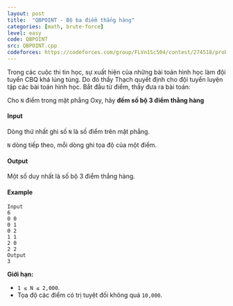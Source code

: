 ```yaml
---
layout: post
title:  "QBPOINT - Bộ ba điểm thẳng hàng"
categories: [math, brute-force]
level: easy
code: QBPOINT
src: QBPOINT.cpp
codeforces: https://codeforces.com/group/FLVn1Sc504/contest/274518/problem/U
---
```




  


Trong các cuộc thi tin học, sự xuất hiện của những bài toán hình học làm đội tuyển CBQ khá lúng túng. Do đó thầy Thạch quyết định cho đội tuyển luyện tập các bài toán hình học. Bắt đầu từ điểm, thầy đưa ra bài toán:

Cho `N` điểm trong mặt phẳng Oxy, hãy **đếm số bộ 3 điểm thằng hàng**

#### Input

Dòng thứ nhất ghi số `N` là số điểm trên mặt phẳng.

`N` dòng tiếp theo, mỗi dòng ghi tọa độ của một điểm.

#### Output

Một số duy nhất là số bộ 3 điểm thẳng hàng.

#### Example

```
Input
6
0 0
0 1
0 2
1 1
2 0
2 2
Output
3
```

**Giới hạn:**

+ `1 ≤ N ≤ 2,000`.
+ Tọa độ các điểm có trị tuyệt đối không quá `10,000`.


<!--more-->

